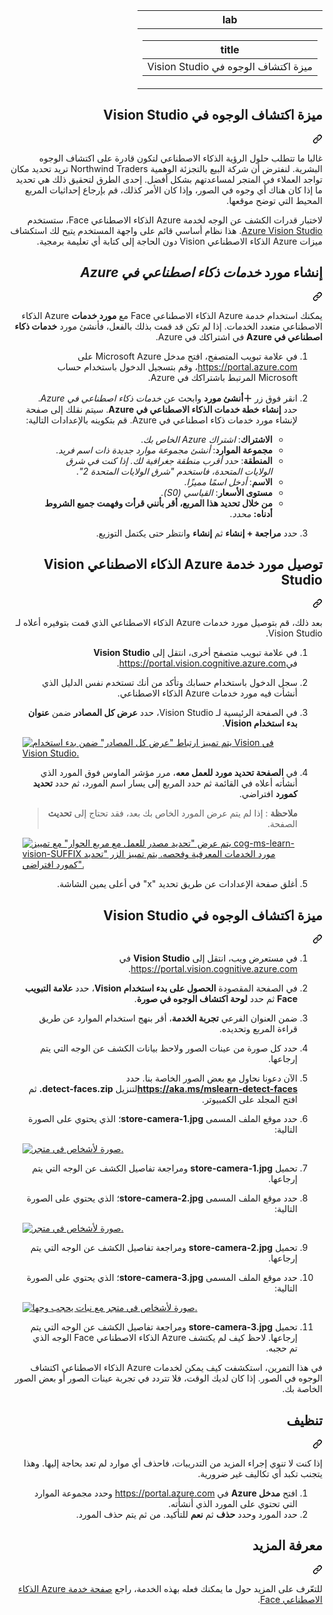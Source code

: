 <div class="Box-sc-g0xbh4-0 eoaCFS js-snippet-clipboard-copy-unpositioned undefined" data-hpc="true"><article class="markdown-body entry-content container-lg" itemprop="text"><div dir="rtl"><markdown-accessiblity-table data-catalyst=""><table>
  <thead>
  <tr>
  <th>lab</th>
  </tr>
  </thead>
  <tbody>
  <tr>
  <td><div dir="rtl"><table>
  <thead>
  <tr>
  <th>title</th>
  </tr>
  </thead>
  <tbody>
  <tr>
  <td><div dir="rtl">ميزة اكتشاف الوجوه في Vision Studio</div></td>
  </tr>
  </tbody>
</table>
</div></td>
  </tr>
  </tbody>
</table></markdown-accessiblity-table>

<div class="markdown-heading" dir="rtl"><h1 tabindex="-1" class="heading-element" dir="rtl">ميزة اكتشاف الوجوه في Vision Studio</h1><a id="user-content-ميزة-اكتشاف-الوجوه-في-vision-studio" class="anchor" aria-label="Permalink: ميزة اكتشاف الوجوه في Vision Studio" href="#ميزة-اكتشاف-الوجوه-في-vision-studio"><svg class="octicon octicon-link" viewBox="0 0 16 16" version="1.1" width="16" height="16" aria-hidden="true"><path d="m7.775 3.275 1.25-1.25a3.5 3.5 0 1 1 4.95 4.95l-2.5 2.5a3.5 3.5 0 0 1-4.95 0 .751.751 0 0 1 .018-1.042.751.751 0 0 1 1.042-.018 1.998 1.998 0 0 0 2.83 0l2.5-2.5a2.002 2.002 0 0 0-2.83-2.83l-1.25 1.25a.751.751 0 0 1-1.042-.018.751.751 0 0 1-.018-1.042Zm-4.69 9.64a1.998 1.998 0 0 0 2.83 0l1.25-1.25a.751.751 0 0 1 1.042.018.751.751 0 0 1 .018 1.042l-1.25 1.25a3.5 3.5 0 1 1-4.95-4.95l2.5-2.5a3.5 3.5 0 0 1 4.95 0 .751.751 0 0 1-.018 1.042.751.751 0 0 1-1.042.018 1.998 1.998 0 0 0-2.83 0l-2.5 2.5a1.998 1.998 0 0 0 0 2.83Z"></path></svg></a></div>
<p dir="rtl">غالبا ما تتطلب حلول الرؤية الذكاء الاصطناعي لتكون قادرة على اكتشاف الوجوه البشرية. لنفترض أن شركة البيع بالتجزئة الوهمية Northwind Traders تريد تحديد مكان تواجد العملاء في المتجر لمساعدتهم بشكل أفضل. إحدى الطرق لتحقيق ذلك هي تحديد ما إذا كان هناك أي وجوه في الصور، وإذا كان الأمر كذلك، قم بإرجاع إحداثيات المربع المحيط التي توضح موقعها.</p>
<p dir="rtl">لاختبار قدرات الكشف عن الوجه لخدمة Azure الذكاء الاصطناعي Face، ستستخدم <a href="https://portal.vision.cognitive.azure.com/" rel="nofollow">Azure Vision Studio</a>. هذا نظام أساسي قائم على واجهة المستخدم يتيح لك استكشاف ميزات Azure الذكاء الاصطناعي Vision دون الحاجة إلى كتابة أي تعليمة برمجية.</p>
<div class="markdown-heading" dir="rtl"><h2 tabindex="-1" class="heading-element" dir="rtl">إنشاء مورد <em>خدمات ذكاء اصطناعي في Azure</em></h2><a id="user-content-إنشاء-مورد-خدمات-ذكاء-اصطناعي-في-azure" class="anchor" aria-label="Permalink: إنشاء مورد خدمات ذكاء اصطناعي في Azure" href="#إنشاء-مورد-خدمات-ذكاء-اصطناعي-في-azure"><svg class="octicon octicon-link" viewBox="0 0 16 16" version="1.1" width="16" height="16" aria-hidden="true"><path d="m7.775 3.275 1.25-1.25a3.5 3.5 0 1 1 4.95 4.95l-2.5 2.5a3.5 3.5 0 0 1-4.95 0 .751.751 0 0 1 .018-1.042.751.751 0 0 1 1.042-.018 1.998 1.998 0 0 0 2.83 0l2.5-2.5a2.002 2.002 0 0 0-2.83-2.83l-1.25 1.25a.751.751 0 0 1-1.042-.018.751.751 0 0 1-.018-1.042Zm-4.69 9.64a1.998 1.998 0 0 0 2.83 0l1.25-1.25a.751.751 0 0 1 1.042.018.751.751 0 0 1 .018 1.042l-1.25 1.25a3.5 3.5 0 1 1-4.95-4.95l2.5-2.5a3.5 3.5 0 0 1 4.95 0 .751.751 0 0 1-.018 1.042.751.751 0 0 1-1.042.018 1.998 1.998 0 0 0-2.83 0l-2.5 2.5a1.998 1.998 0 0 0 0 2.83Z"></path></svg></a></div>
<p dir="rtl">يمكنك استخدام خدمة Azure الذكاء الاصطناعي Face مع <strong>مورد خدمات</strong> Azure الذكاء الاصطناعي متعدد الخدمات. إذا لم تكن قد قمت بذلك بالفعل، فأنشئ مورد <strong>خدمات ذكاء اصطناعي في Azure</strong> في اشتراكك في Azure.</p>
<ol dir="rtl">
<li>
<p dir="rtl">في علامة تبويب المتصفح، افتح مدخل Microsoft Azure على <a href="https://portal.azure.com?azure-portal=true" rel="nofollow">https://portal.azure.com</a>، وقم بتسجيل الدخول باستخدام حساب Microsoft المرتبط باشتراكك في Azure.</p>
</li>
<li>
<p dir="rtl">انقر فوق زر <strong>＋أنشئ مورد</strong> وابحث عن <em>خدمات ذكاء اصطناعي في Azure</em>. حدد <strong>إنشاء</strong> <strong>خطة خدمات الذكاء الاصطناعي في Azure</strong>. سيتم نقلك إلى صفحة لإنشاء مورد خدمات ذكاء اصطناعي في Azure. قم بتكوينه بالإعدادات التالية:</p>
<ul dir="rtl">
<li><strong>الاشتراك</strong>: <em>اشتراك Azure الخاص بك</em>.</li>
<li><strong>مجموعة الموارد</strong>: <em>أنشئ مجموعة موارد جديدة ذات اسم فريد</em>.</li>
<li><strong>المنطقة</strong>: <em>حدد أقرب منطقة جغرافية لك. إذا كنت في شرق الولايات المتحدة، فاستخدم "شرق الولايات المتحدة 2"</em>.</li>
<li><strong>الاسم</strong>: <em>أدخل اسمًا مميزًا</em>.</li>
<li><strong>مستوى الأسعار</strong>: <em>القياسي (S0).</em></li>
<li><strong>من خلال تحديد هذا المربع، أقر بأنني قرأت وفهمت جميع الشروط أدناه:</strong> <em>محدد</em>.</li>
</ul>
</li>
<li>
<p dir="rtl">حدد <strong>مراجعة + إنشاء</strong> ثم <strong>إنشاء</strong> وانتظر حتى يكتمل التوزيع.</p>
</li>
</ol>
<div class="markdown-heading" dir="rtl"><h2 tabindex="-1" class="heading-element" dir="rtl">توصيل مورد خدمة Azure الذكاء الاصطناعي Vision Studio</h2><a id="user-content-توصيل-مورد-خدمة-azure-الذكاء-الاصطناعي-vision-studio" class="anchor" aria-label="Permalink: توصيل مورد خدمة Azure الذكاء الاصطناعي Vision Studio" href="#توصيل-مورد-خدمة-azure-الذكاء-الاصطناعي-vision-studio"><svg class="octicon octicon-link" viewBox="0 0 16 16" version="1.1" width="16" height="16" aria-hidden="true"><path d="m7.775 3.275 1.25-1.25a3.5 3.5 0 1 1 4.95 4.95l-2.5 2.5a3.5 3.5 0 0 1-4.95 0 .751.751 0 0 1 .018-1.042.751.751 0 0 1 1.042-.018 1.998 1.998 0 0 0 2.83 0l2.5-2.5a2.002 2.002 0 0 0-2.83-2.83l-1.25 1.25a.751.751 0 0 1-1.042-.018.751.751 0 0 1-.018-1.042Zm-4.69 9.64a1.998 1.998 0 0 0 2.83 0l1.25-1.25a.751.751 0 0 1 1.042.018.751.751 0 0 1 .018 1.042l-1.25 1.25a3.5 3.5 0 1 1-4.95-4.95l2.5-2.5a3.5 3.5 0 0 1 4.95 0 .751.751 0 0 1-.018 1.042.751.751 0 0 1-1.042.018 1.998 1.998 0 0 0-2.83 0l-2.5 2.5a1.998 1.998 0 0 0 0 2.83Z"></path></svg></a></div>
<p dir="rtl">بعد ذلك، قم بتوصيل مورد خدمات Azure الذكاء الاصطناعي الذي قمت بتوفيره أعلاه لـ Vision Studio.</p>
<ol dir="rtl">
<li>
<p dir="rtl">في علامة تبويب متصفح أخرى، انتقل إلى <strong>Vision Studio</strong> في<a href="https://portal.vision.cognitive.azure.com?azure-portal=true" rel="nofollow">https://portal.vision.cognitive.azure.com</a>.</p>
</li>
<li>
<p dir="rtl">سجل الدخول باستخدام حسابك وتأكد من أنك تستخدم نفس الدليل الذي أنشأت فيه مورد خدمات Azure الذكاء الاصطناعي.</p>
</li>
<li>
<p dir="rtl">في الصفحة الرئيسية لـ Vision Studio، حدد <strong>عرض كل المصادر</strong> ضمن <strong>عنوان بدء استخدام Vision</strong>.</p>
</li>
<p dir="auto"><a target="_blank" rel="noopener noreferrer" href="https://github.com/MicrosoftLearning/mslearn-ai-fundamentals/blob/main/Instructions/Labs/media/analyze-images-vision/vision-resources.png"><img src="https://github.com/MicrosoftLearning/mslearn-ai-fundamentals/blob/main/Instructions/Labs/media/analyze-images-vision/vision-resources.png" alt="يتم تمييز ارتباط &quot;عرض كل المصادر&quot; ضمن بدء استخدام Vision في Vision Studio." style="max-width: 100%;"></a></p>
</li>
<li>
<p dir="rtl">في <strong>الصفحة تحديد مورد للعمل معه</strong>، مرر مؤشر الماوس فوق المورد الذي أنشأته أعلاه في القائمة ثم حدد المربع إلى يسار اسم المورد، ثم حدد <strong>تحديد كمورد</strong> افتراضي.</p>
<blockquote>
<p dir="rtl"><strong>ملاحظة</strong> : إذا لم يتم عرض المورد الخاص بك بعد، فقد تحتاج إلى <strong>تحديث</strong> الصفحة.</p>
</li>
</blockquote>
<p dir="auto"><a target="_blank" rel="noopener noreferrer" href="https://github.com/MicrosoftLearning/mslearn-ai-fundamentals/blob/main/Instructions/Labs/media/analyze-images-vision/default-resource.png"><img src="https://github.com/MicrosoftLearning/mslearn-ai-fundamentals/blob/main/Instructions/Labs/media/analyze-images-vision/default-resource.png" alt="يتم عرض &quot;تحديد مصدر للعمل مع مربع الحوار&quot; مع تمييز cog-ms-learn-vision-SUFFIX مورد الخدمات المعرفية وفحصه. يتم تمييز الزر &quot;تحديد كمورد افتراضي&quot;." style="max-width: 100%;"></a></p>
</li>
<li>
<p dir="rtl">أغلق صفحة الإعدادات عن طريق تحديد "x" في أعلى يمين الشاشة.</p>
</li>
</ol>
<div class="markdown-heading" dir="rtl"><h2 tabindex="-1" class="heading-element" dir="rtl">ميزة اكتشاف الوجوه في Vision Studio</h2><a id="user-content-ميزة-اكتشاف-الوجوه-في-vision-studio-1" class="anchor" aria-label="Permalink: ميزة اكتشاف الوجوه في Vision Studio" href="#ميزة-اكتشاف-الوجوه-في-vision-studio-1"><svg class="octicon octicon-link" viewBox="0 0 16 16" version="1.1" width="16" height="16" aria-hidden="true"><path d="m7.775 3.275 1.25-1.25a3.5 3.5 0 1 1 4.95 4.95l-2.5 2.5a3.5 3.5 0 0 1-4.95 0 .751.751 0 0 1 .018-1.042.751.751 0 0 1 1.042-.018 1.998 1.998 0 0 0 2.83 0l2.5-2.5a2.002 2.002 0 0 0-2.83-2.83l-1.25 1.25a.751.751 0 0 1-1.042-.018.751.751 0 0 1-.018-1.042Zm-4.69 9.64a1.998 1.998 0 0 0 2.83 0l1.25-1.25a.751.751 0 0 1 1.042.018.751.751 0 0 1 .018 1.042l-1.25 1.25a3.5 3.5 0 1 1-4.95-4.95l2.5-2.5a3.5 3.5 0 0 1 4.95 0 .751.751 0 0 1-.018 1.042.751.751 0 0 1-1.042.018 1.998 1.998 0 0 0-2.83 0l-2.5 2.5a1.998 1.998 0 0 0 0 2.83Z"></path></svg></a></div>
<ol dir="rtl">
<li>
<p dir="rtl">في مستعرض ويب، انتقل إلى <strong>Vision Studio</strong> في <a href="https://portal.vision.cognitive.azure.com?azure-portal=true" rel="nofollow">https://portal.vision.cognitive.azure.com</a>.</p>
</li>
<li>
<p dir="rtl">في الصفحة المقصودة <strong>الحصول على بدء استخدام Vision</strong>، حدد <strong>علامة التبويب Face</strong> ثم حدد <strong>لوحة اكتشاف الوجوه في صورة</strong>.</p>
</li>
<li>
<p dir="rtl">ضمن العنوان الفرعي <strong>تجربة الخدمة</strong>، أقر بنهج استخدام الموارد عن طريق قراءة المربع وتحديده.</p>
</li>
<li>
<p dir="rtl">حدد كل صورة من عينات الصور ولاحظ بيانات الكشف عن الوجه التي يتم إرجاعها.</p>
</li>
<li>
<p dir="rtl">الآن دعونا نحاول مع بعض الصور الخاصة بنا. حدد <a href="https://aka.ms/mslearn-detect-faces" rel="nofollow"><strong>https://aka.ms/mslearn-detect-faces</strong></a>لتنزيل <strong>detect-faces.zip.</strong> ثم افتح المجلد على الكمبيوتر.</p>
</li>
<li>
<p dir="rtl">حدد موقع الملف المسمى <strong>store-camera-1.jpg</strong>؛ الذي يحتوي على الصورة التالية:</p>
</li>
<p dir="auto"><a target="_blank" rel="noopener noreferrer" href="https://github.com/MicrosoftLearning/mslearn-ai-fundamentals/blob/main/Instructions/Labs/media/analyze-images-vision/store-camera-1.jpg"><img src="https://github.com/MicrosoftLearning/mslearn-ai-fundamentals/blob/main/Instructions/Labs/media/analyze-images-vision/store-camera-1.jpg" alt="صورة لأشخاص في متجر." style="max-width: 100%;"></a></p>
</li>
<li>
<p dir="rtl">تحميل <strong>store-camera-1.jpg</strong> ومراجعة تفاصيل الكشف عن الوجه التي يتم إرجاعها.</p>
</li>
<li>
<p dir="rtl">حدد موقع الملف المسمى <strong>store-camera-2.jpg</strong>؛ الذي يحتوي على الصورة التالية:</p>
</li>
<p dir="auto"><a target="_blank" rel="noopener noreferrer" href="https://github.com/MicrosoftLearning/mslearn-ai-fundamentals/blob/main/Instructions/Labs/media/create-face-solutions/store-camera-2.jpg"><img src="https://github.com/MicrosoftLearning/mslearn-ai-fundamentals/blob/main/Instructions/Labs/media/create-face-solutions/store-camera-2.jpg" alt="صورة لأشخاص في متجر." style="max-width: 100%;"></a></p>
</li>
<li>
<p dir="rtl">تحميل <strong>store-camera-2.jpg</strong> ومراجعة تفاصيل الكشف عن الوجه التي يتم إرجاعها.</p>
</li>
<li>
<p dir="rtl">حدد موقع الملف المسمى <strong>store-camera-3.jpg</strong>؛ الذي يحتوي على الصورة التالية:</p>
</li>
<p dir="auto"><a target="_blank" rel="noopener noreferrer" href="https://github.com/MicrosoftLearning/mslearn-ai-fundamentals/blob/main/Instructions/Labs/media/create-face-solutions/store-camera-3.jpg"><img src="https://github.com/MicrosoftLearning/mslearn-ai-fundamentals/blob/main/Instructions/Labs/media/create-face-solutions/store-camera-3.jpg" alt="صورة لأشخاص في متجر مع نبات يحجب وجها." style="max-width: 100%;"></a></p>
</li>
<li>
<p dir="rtl">تحميل <strong>store-camera-3.jpg</strong> ومراجعة تفاصيل الكشف عن الوجه التي يتم إرجاعها. لاحظ كيف لم يكتشف Azure الذكاء الاصطناعي Face الوجه الذي تم حجبه.</p>
</li>
</ol>
<p dir="rtl">في هذا التمرين، استكشفت كيف يمكن لخدمات Azure الذكاء الاصطناعي اكتشاف الوجوه في الصور. إذا كان لديك الوقت، فلا تتردد في تجربة عينات الصور أو بعض الصور الخاصة بك.</p>
<div class="markdown-heading" dir="rtl"><h2 tabindex="-1" class="heading-element" dir="rtl">تنظيف</h2><a id="user-content-تنظيف" class="anchor" aria-label="Permalink: تنظيف" href="#تنظيف"><svg class="octicon octicon-link" viewBox="0 0 16 16" version="1.1" width="16" height="16" aria-hidden="true"><path d="m7.775 3.275 1.25-1.25a3.5 3.5 0 1 1 4.95 4.95l-2.5 2.5a3.5 3.5 0 0 1-4.95 0 .751.751 0 0 1 .018-1.042.751.751 0 0 1 1.042-.018 1.998 1.998 0 0 0 2.83 0l2.5-2.5a2.002 2.002 0 0 0-2.83-2.83l-1.25 1.25a.751.751 0 0 1-1.042-.018.751.751 0 0 1-.018-1.042Zm-4.69 9.64a1.998 1.998 0 0 0 2.83 0l1.25-1.25a.751.751 0 0 1 1.042.018.751.751 0 0 1 .018 1.042l-1.25 1.25a3.5 3.5 0 1 1-4.95-4.95l2.5-2.5a3.5 3.5 0 0 1 4.95 0 .751.751 0 0 1-.018 1.042.751.751 0 0 1-1.042.018 1.998 1.998 0 0 0-2.83 0l-2.5 2.5a1.998 1.998 0 0 0 0 2.83Z"></path></svg></a></div>
<p dir="rtl">إذا كنت لا تنوي إجراء المزيد من التدريبات، فاحذف أي موارد لم تعد بحاجة إليها. وهذا يتجنب تكبد أي تكاليف غير ضرورية.</p>
<ol dir="rtl">
<li>افتح <strong>مدخل Azure</strong> في <a href="https://portal.azure.com?azure-portal=true" rel="nofollow">https://portal.azure.com</a> وحدد مجموعة الموارد التي تحتوي على المورد الذي أنشأته.</li>
<li>حدد المورد وحدد <strong>حذف</strong> ثم <strong>نعم</strong> للتأكيد. من ثم يتم حذف المورد.</li>
</ol>
<div class="markdown-heading" dir="rtl"><h2 tabindex="-1" class="heading-element" dir="rtl">معرفة المزيد</h2><a id="user-content-معرفة-المزيد" class="anchor" aria-label="Permalink: معرفة المزيد" href="#معرفة-المزيد"><svg class="octicon octicon-link" viewBox="0 0 16 16" version="1.1" width="16" height="16" aria-hidden="true"><path d="m7.775 3.275 1.25-1.25a3.5 3.5 0 1 1 4.95 4.95l-2.5 2.5a3.5 3.5 0 0 1-4.95 0 .751.751 0 0 1 .018-1.042.751.751 0 0 1 1.042-.018 1.998 1.998 0 0 0 2.83 0l2.5-2.5a2.002 2.002 0 0 0-2.83-2.83l-1.25 1.25a.751.751 0 0 1-1.042-.018.751.751 0 0 1-.018-1.042Zm-4.69 9.64a1.998 1.998 0 0 0 2.83 0l1.25-1.25a.751.751 0 0 1 1.042.018.751.751 0 0 1 .018 1.042l-1.25 1.25a3.5 3.5 0 1 1-4.95-4.95l2.5-2.5a3.5 3.5 0 0 1 4.95 0 .751.751 0 0 1-.018 1.042.751.751 0 0 1-1.042.018 1.998 1.998 0 0 0-2.83 0l-2.5 2.5a1.998 1.998 0 0 0 0 2.83Z"></path></svg></a></div>
<p dir="rtl">للتعّرف على المزيد حول ما يمكنك فعله بهذه الخدمة، راجع <a href="https://learn.microsoft.com/azure/ai-services/computer-vision/overview-identity" rel="nofollow">صفحة خدمة Azure الذكاء الاصطناعي Face</a>.</p>
</article></div>
